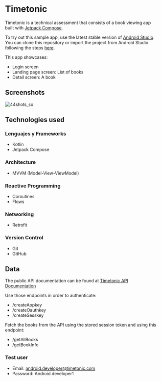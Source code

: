 # Timetonic

Timetonic is a technical assessment that consists of a book viewing app built with [Jetpack Compose](https://developer.android.com/jetpack/compose).

To try out this sample app, use the latest stable version
of [Android Studio](https://developer.android.com/studio).
You can clone this repository or import the
project from Android Studio following the steps
[here](https://developer.android.com/jetpack/compose/setup#sample).

This app showcases:

* Login screen
* Landing page screen: List of books
* Detail screen: A book

## Screenshots
![44shots_so](https://github.com/nikollquinteroc/Timetonic/assets/136136120/fc3f0ce2-c101-4f0b-a41f-32535193e05f)


## Technologies used

### Lenguajes y Frameworks

* Kotlin
* Jetpack Compose

### Architecture

* MVVM (Model-View-ViewModel)

### Reactive Programming

* Coroutines
* Flows

### Networking
 
* Retrofit

### Version Control

* Git
* GitHub


## Data

The public API documentation can be found at [Timetonic API Documentation](https://timetonic.com/live/api.php?doc#getAllBooks_demo)

Use those endpoints in order to authenticate:

* /createAppkey
* /createOauthkey
* /createSesskey

Fetch the books from the API using the stored session token and using
this endpoint: 

* /getAllBooks
* /getBookInfo

### Test user

* Email: android.developer@timetonic.com
* Password: Android.developer1
